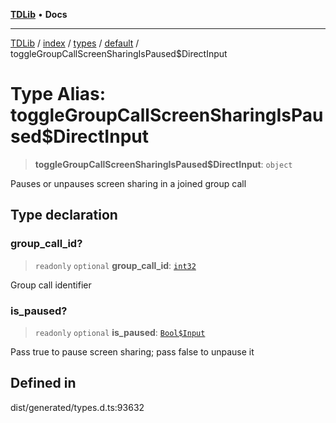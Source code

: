 [**TDLib**](../../../../../../README.md) • **Docs**

***

[TDLib](../../../../../../modules.md) / [index](../../../../../README.md) / [types](../../../README.md) / [default](../README.md) / toggleGroupCallScreenSharingIsPaused$DirectInput

# Type Alias: toggleGroupCallScreenSharingIsPaused$DirectInput

> **toggleGroupCallScreenSharingIsPaused$DirectInput**: `object`

Pauses or unpauses screen sharing in a joined group call

## Type declaration

### group\_call\_id?

> `readonly` `optional` **group\_call\_id**: [`int32`](int32.md)

Group call identifier

### is\_paused?

> `readonly` `optional` **is\_paused**: [`Bool$Input`](Bool$Input.md)

Pass true to pause screen sharing; pass false to unpause it

## Defined in

dist/generated/types.d.ts:93632
